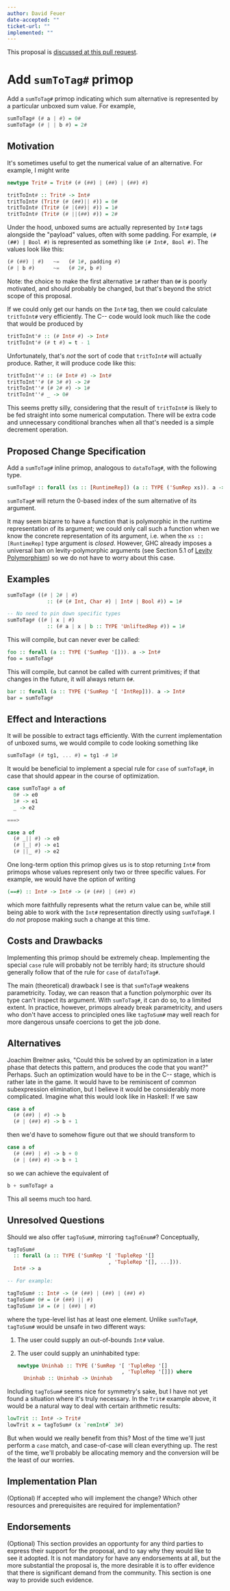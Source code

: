 ```yaml
---
author: David Feuer
date-accepted: ""
ticket-url: ""
implemented: ""
---
```


This proposal is [discussed at this pull request](https://github.com/ghc-proposals/ghc-proposals/pull/369).

# Add `sumToTag#` primop

Add a `sumToTag#` primop indicating which sum alternative is
represented by a particular unboxed sum value. For example,

```haskell
sumToTag# (# a | #) = 0#
sumToTag# (# | | b #) = 2#
```

## Motivation

It's sometimes useful to get the numerical value of an alternative.
For example, I might write

```haskell
newtype Trit# = Trit# (# (##) | (##) | (##) #)

tritToInt# :: Trit# -> Int#
tritToInt# (Trit# (# (##)|| #)) = 0#
tritToInt# (Trit# (# |(##)| #)) = 1#
tritToInt# (Trit# (# ||(##) #)) = 2#
```

Under the hood, unboxed sums are actually represented by `Int#` tags
alongside the "payload" values, often with some padding. For example,
`(# (##) | Bool #)` is represented as something like `(# Int#, Bool #)`.
The values look like this:

```haskell
(# (##) | #)   ~=   (# 1#, padding #)
(# | b #)      ~=   (# 2#, b #)
```

Note: the choice to make the first alternative `1#` rather than `0#`
is poorly motivated, and should probably be changed, but that's beyond
the strict scope of this proposal.

If we could only get our hands on the `Int#` tag, then we could calculate
`tritToInt#` very efficiently. The C-- code would look much like the
code that would be produced by

```haskell
tritToInt'# :: (# Int# #) -> Int#
tritToInt'# (# t #) = t - 1
```

Unfortunately, that's *not* the sort of code that `tritToInt#` will
actually produce. Rather, it will produce code like this:

```haskell
tritToInt''# :: (# Int# #) -> Int#
tritToInt''# (# 3# #) -> 2#
tritToInt''# (# 2# #) -> 1#
tritToInt''# _ -> 0#
```

This seems pretty silly, considering that the result of `tritToInt#`
is likely to be fed straight into some numerical computation. There
will be extra code and unnecessary conditional branches when all that's
needed is a simple decrement operation.

## Proposed Change Specification

Add a `sumToTag#` inline primop, analogous to `dataToTag#`, with the following type.

```haskell
sumToTag# :: forall (xs :: [RuntimeRep]) (a :: TYPE ('SumRep xs)). a -> Int#
```

`sumToTag#` will return the 0-based index of the sum alternative of its
argument.

It may seem bizarre to have a function that is polymorphic in the runtime representation of its argument; we could only call such a function when we know the concrete representation of its argument, i.e. when the `xs :: [RuntimeRep]` type argument is *closed*. However, GHC already imposes a universal ban on levity-polymorphic arguments (see Section 5.1 of [Levity Polymorphism][]) so we do not have to worry about this case.

[Levity Polymorphism]: https://www.microsoft.com/en-us/research/publication/levity-polymorphism/

## Examples

```haskell
sumToTag# ((# | 2# | #)
             :: (# (# Int, Char #) | Int# | Bool #)) = 1#

-- No need to pin down specific types
sumToTag# ((# | x | #)
             :: (# a | x | b :: TYPE 'UnliftedRep #)) = 1#
```

This will compile, but can never ever be called:

```haskell
foo :: forall (a :: TYPE ('SumRep '[])). a -> Int#
foo = sumToTag#
```

This will compile, but cannot be called with current primitives;
if that changes in the future, it will always return `0#`.

```haskell
bar :: forall (a :: TYPE ('SumRep '[ 'IntRep])). a -> Int#
bar = sumToTag#
```

## Effect and Interactions

It will be possible to extract tags efficiently. With the current
implementation of unboxed sums, we would compile to code looking
something like

```haskell
sumToTag# (# tg1, ... #) = tg1 -# 1#
```

It would be beneficial to implement a special rule for `case` of `sumToTag#`,
in case that should appear in the course of optimization.

```haskell
case sumToTag# a of
  0# -> e0
  1# -> e1
  _ -> e2

===>

case a of
  (# _|| #) -> e0
  (# |_| #) -> e1
  (# ||_ #) -> e2
```

One long-term option this primop gives us is to stop returning
`Int#` from primops whose values represent only two or three
specific values. For example, we would have the option of
writing

```haskell
(==#) :: Int# -> Int# -> (# (##) | (##) #)
```

which more faithfully represents what the return value can be,
while still being able to work with the `Int#` representation
directly using `sumToTag#`. I do *not* propose making such a
change at this time.

## Costs and Drawbacks

Implementing this primop should be extremely cheap. Implementing
the special `case` rule will probably not be terribly hard; its
structure should generally follow that of the rule for `case` of
`dataToTag#`.

The main (theoretical) drawback I see is that `sumToTag#` weakens
parametricity. Today, we can reason that a function polymorphic over its type
can't inspect its argument. With `sumToTag#`, it can do so, to a limited
extent. In practice, however, primops already break parametricity, and users
who don't have access to principled ones like `tagToSum#` may well reach for
more dangerous unsafe coercions to get the job done.

## Alternatives

Joachim Breitner asks, "Could this be solved by an optimization in a later
phase that detects this pattern, and produces the code that you want?"
Perhaps. Such an optimization would have to be in the C-- stage, which
is rather late in the game. It would have to be reminiscent of
common subexpression elimination, but I believe it would be considerably
more complicated. Imagine what this would look like in Haskell: If we
saw

```haskell
case a of
  (# (##) | #) -> b
  (# | (##) #) -> b + 1
```

then we'd have to somehow figure out that we should transform to

```haskell
case a of
  (# (##) | #) -> b + 0
  (# | (##) #) -> b + 1
```

so we can achieve the equivalent of

```haskell
b + sumToTag# a
```

This all seems much too hard.

## Unresolved Questions

Should we also offer `tagToSum#`, mirroring `tagToEnum#`? Conceptually,

```haskell
tagToSum#
  :: forall (a :: TYPE ('SumRep '[ 'TupleRep '[]
                                 , 'TupleRep '[], ...])).
  Int# -> a

-- For example:

tagToSum# :: Int# -> (# (##) | (##) | (##) #)
tagToSum# 0# = (# (##) || #)
tagToSum# 1# = (# | (##) | #)
```

where the type-level list has at least one element. Unlike
`sumToTag#`, `tagToSum#` would be unsafe in two different ways:

1. The user could supply an out-of-bounds `Int#` value.
2. The user could supply an uninhabited type:

    ```haskell
    newtype Uninhab :: TYPE ('SumRep '[ 'TupleRep '[]
                                      , 'TupleRep '[]]) where
      Uninhab :: Uninhab -> Uninhab
    ```

Including `tagToSum#` seems nice for symmetry's sake, but I have not yet found
a situation where it's truly necessary. In the `Trit#` example above, it would
be a natural way to deal with certain arithmetic results:

```haskell
lowTrit :: Int# -> Trit#
lowTrit x = tagToSum# (x `remInt#` 3#)
```

But when would we really benefit from this? Most of the time we'll just
perform a `case` match, and case-of-case will clean everything up. The
rest of the time, we'll probably be allocating memory and the conversion
will be the least of our worries.

## Implementation Plan

(Optional) If accepted who will implement the change? Which other resources
and prerequisites are required for implementation?

## Endorsements

(Optional) This section provides an opportunty for any third parties to express their
support for the proposal, and to say why they would like to see it adopted.
It is not mandatory for have any endorsements at all, but the more substantial
the proposal is, the more desirable it is to offer evidence that there is
significant demand from the community.  This section is one way to provide
such evidence.
